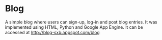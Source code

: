 Blog
====

A simple blog where users can sign-up, log-in and post blog entries. 
It was implemented using HTML, Python and Google App Engine.
It can be accessed at http://blog-sxb.appspot.com/blog
